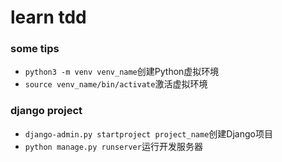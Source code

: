 # learn tdd

### some tips
* `python3 -m venv venv_name`创建Python虚拟环境
* `source venv_name/bin/activate`激活虚拟环境

### django project
* `django-admin.py startproject project_name`创建Django项目
* `python manage.py runserver`运行开发服务器
